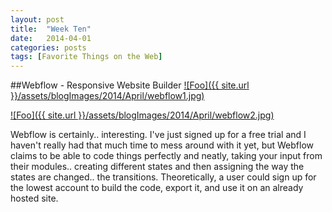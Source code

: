 ```yaml
---
layout: post
title:  "Week Ten"
date:   2014-04-01
categories: posts
tags: [Favorite Things on the Web]
---
```


##Webflow - Responsive Website Builder
<a target="_blank" href="https://webflow.com/" rel="webflow.com">![Foo]({{ site.url }}/assets/blogImages/2014/April/webflow1.jpg)</a>  
  
   
<a target="_blank" href="https://webflow.com/" rel="webflow.com">![Foo]({{ site.url }}/assets/blogImages/2014/April/webflow2.jpg)</a>   
 
  
  
Webflow is certainly.. interesting. I've just signed up for a free trial and I haven't really had that much time to mess around with it yet, but Webflow claims to be able to code things perfectly and neatly, taking your input from their modules.. creating different states and then assigning the way the states are changed.. the transitions. Theoretically, a user could sign up for the lowest account to build the code, export it, and use it on an already hosted site. 